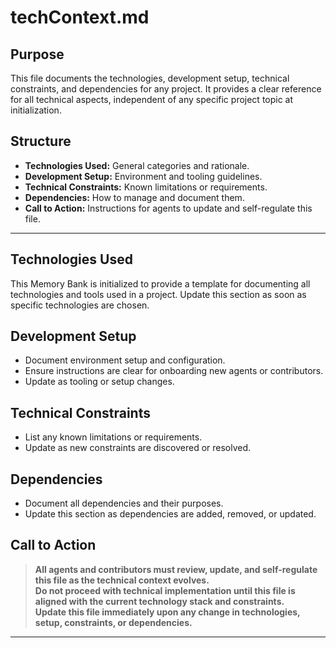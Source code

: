 # techContext.md

## Purpose
This file documents the technologies, development setup, technical constraints, and dependencies for any project. It provides a clear reference for all technical aspects, independent of any specific project topic at initialization.

## Structure
- **Technologies Used:** General categories and rationale.
- **Development Setup:** Environment and tooling guidelines.
- **Technical Constraints:** Known limitations or requirements.
- **Dependencies:** How to manage and document them.
- **Call to Action:** Instructions for agents to update and self-regulate this file.

---

## Technologies Used

This Memory Bank is initialized to provide a template for documenting all technologies and tools used in a project. Update this section as soon as specific technologies are chosen.

## Development Setup

- Document environment setup and configuration.
- Ensure instructions are clear for onboarding new agents or contributors.
- Update as tooling or setup changes.

## Technical Constraints

- List any known limitations or requirements.
- Update as new constraints are discovered or resolved.

## Dependencies

- Document all dependencies and their purposes.
- Update this section as dependencies are added, removed, or updated.

## Call to Action

> **All agents and contributors must review, update, and self-regulate this file as the technical context evolves.**  
> **Do not proceed with technical implementation until this file is aligned with the current technology stack and constraints.**  
> **Update this file immediately upon any change in technologies, setup, constraints, or dependencies.**

---
